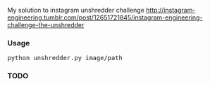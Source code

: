 My solution to instagram unshredder challenge http://instagram-engineering.tumblr.com/post/12651721845/instagram-engineering-challenge-the-unshredder
### Usage
<pre>python unshredder.py image/path</pre>
### TODO
